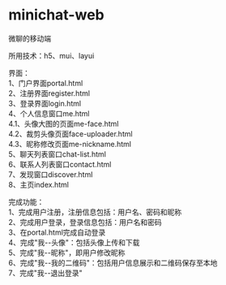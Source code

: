 # minichat-web
微聊的移动端
  
所用技术：h5、mui、layui
  
界面：  
	1、门户界面portal.html  
	2、注册界面register.html  
	3、登录界面login.html  
	4、个人信息窗口me.html  
		4.1、头像大图的页面me-face.html  
		4.2、裁剪头像页面face-uploader.html  
		4.3、昵称修改页面me-nickname.html  
	5、聊天列表窗口chat-list.html  
	6、联系人列表窗口contact.html  
	7、发现窗口discover.html  
	8、主页index.html  
  
完成功能：  
	1、完成用户注册，注册信息包括：用户名、密码和昵称  
	2、完成用户登录，登录信息包括：用户名和密码  
	3、在portal.html完成自动登录  
	4、完成"我--头像"：包括头像上传和下载  
	5、完成"我--昵称"，即用户修改昵称  
	6、完成"我--我的二维码"：包括用户信息展示和二维码保存至本地  
	7、完成"我--退出登录"  